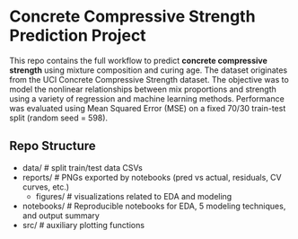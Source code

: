 # Concrete Compressive Strength Prediction Project

This repo contains the full workflow to predict **concrete compressive strength** using mixture composition and curing age.
The dataset originates from the UCI Concrete Compressive Strength dataset. The objective was to model the nonlinear relationships between mix proportions and strength using a variety of regression and machine learning methods.
Performance was evaluated using Mean Squared Error (MSE) on a fixed 70/30 train-test split (random seed = 598).

## Repo Structure
- data/ # split train/test data CSVs
- reports/ # PNGs exported by notebooks (pred vs actual, residuals, CV curves, etc.)
  - figures/  # visualizations related to EDA and modeling
- notebooks/ # Reproducible notebooks for EDA, 5 modeling techniques, and output summary
- src/ # auxiliary plotting functions
